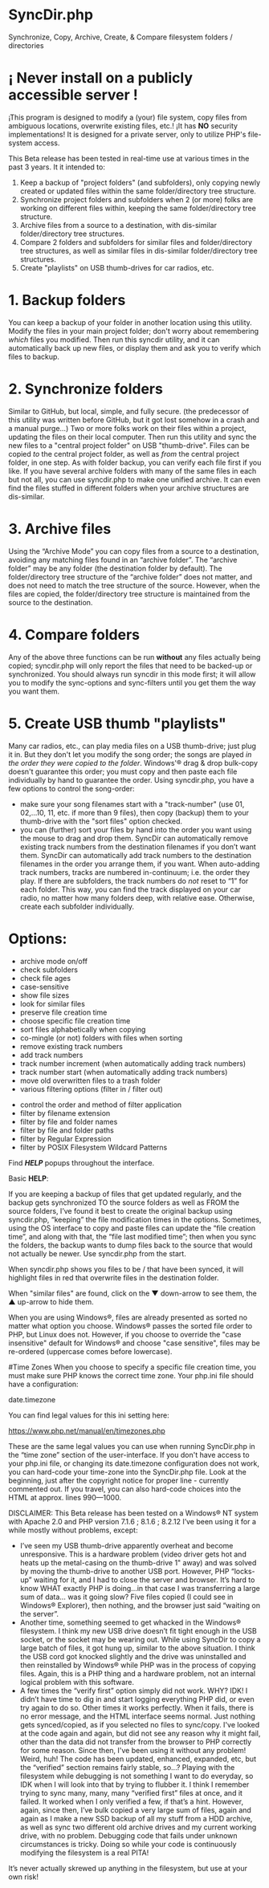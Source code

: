 # SyncDir.php
Synchronize, Copy, Archive, Create, &amp; Compare filesystem folders / directories

# ¡ **Never** install on a publicly accessible server !
¡This program is designed to modify a (your) file system, copy files from ambiguous locations, overwrite existing files, etc.!
¡It has **NO** security implementations!
It is designed for a private server, only to utilize PHP's file-system access.

This Beta release has been tested in real-time use at various times in the past 3 years.
It it intended to:
1. Keep a backup of "project folders" (and subfolders), only copying newly created or updated files within the same folder/directory tree structure.
2. Synchronize project folders and subfolders when 2 (or more) folks are working on different files within, keeping the same folder/directory tree structure.
3. Archive files from a source to a destination, with dis-similar folder/directory tree structures.
4. Compare 2 folders and subfolders for similar files and folder/directory tree structures,
		as well as similar files in dis-similar folder/directory tree structures.
5. Create "playlists" on USB thumb-drives for car radios, etc.

# 1. Backup folders
You can keep a backup of your folder in another location using this utility.
Modify the files in your main project folder; don't worry about remembering *which* files you modified.
Then run this syncdir utility, and it can automatically back up new files, or display them and ask you to verify which files to backup.

# 2. Synchronize folders
Similar to GitHub, but local, simple, and fully secure.
(the predecessor of this utility was written before GitHub, but it got lost somehow in a crash and a manual purge…)
Two or more folks work on their files within a project, updating the files on their local computer.
Then run this utility and sync the new files to a "central project folder" on USB "thumb-drive".
Files can be copied *to* the central project folder, as well as *from* the central project folder, in one step.
As with folder backup, you can verify each file first if you like.
If you have several archive folders with many of the same files in each but not all,
you can use syncdir.php to make one unified archive.
It can even find the files stuffed in different folders when your archive structures are dis-similar.

# 3. Archive files
Using the “Archive Mode” you can copy files from a source to a destination, avoiding any matching files found in an “archive folder”.
The “archive folder” may be any folder (the destination folder by default).
The folder/directory tree structure of the “archive folder” does not matter, and does not need to match the tree structure of the source.
However, when the files are copied, the folder/directory tree structure is maintained from the source to the destination.

# 4. Compare folders
Any of the above three functions can be run **without** any files actually being copied;
syncdir.php will only report the files that need to be backed-up or synchronized.
You should always run syncdir in this mode first;
it will allow you to modify the sync-options and sync-filters until you get them the way you want them.

# 5. Create USB thumb "playlists"
Many car radios, etc., can play media files on a USB thumb-drive; just plug it in.
But they don't let you modify the song order; the songs are played *in the order they were copied to the folder*.
Windows'® drag & drop bulk-copy doesn't guarantee this order; you must copy and then paste each file individually by hand to guarantee the order.
Using syncdir.php, you have a few options to control the song-order:
- make sure your song filenames start with a "track-number" (use 01, 02,...10, 11, etc. if more than 9 files),
then copy (backup) them to your thumb-drive with the "sort files" option checked.
- you can (further) sort your files by hand into the order you want using the mouse to drag and drop them.
SyncDir can automatically remove existing track numbers from the destination filenames if you don’t want them.
SyncDir can automatically add track numbers to the destination filenames in the order you arrange them, if you want.
When auto-adding track numbers, tracks are numbered in-continuum; i.e. the order they play.
If there are subfolders, the track numbers do *not* reset to “1” for each folder.
This way, you can find the track displayed on your car radio, no matter how many folders deep, with relative ease.
Otherwise, create each subfolder individually.

# Options:
- archive mode on/off
- check subfolders
- check file ages
- case-sensitive
- show file sizes
- look for similar files
- preserve file creation time
- choose specific file creation time
- sort files alphabetically when copying
- co-mingle (or not) folders with files when sorting
- remove existing track numbers
- add track numbers
- track number increment (when automatically adding track numbers)
- track number start (when automatically adding track numbers)
- move old overwritten files to a trash folder
- various filtering options (filter in / filter out)
* control the order and method of filter application
* filter by filename extension
* filter by file and folder names
* filter by file and folder paths
* filter by Regular Expression
* filter by POSIX Filesystem Wildcard Patterns

Find ***HELP*** popups throughout the interface.

Basic **HELP**:

If you are keeping a backup of files that get updated regularly, and the backup gets synchronized TO the source folders as well as FROM the source folders,
I’ve found it best to create the original backup using syncdir.php, “keeping” the file modification times in the options.
Sometimes, using the OS interface to copy and paste files can update the “file creation time”, and along with that, the “file last modified time”;
then when you sync the folders, the backup wants to dump files back to the source that would not actually be newer.
Use syncdir.php from the start.

When syncdir.php shows you files to be / that have been synced, it will highlight files in red that overwrite files in the destination folder.

When "similar files" are found, click on the ▼ down-arrow to see them, the ▲ up-arrow to hide them.

When you are using Windows®, files are already presented as sorted no matter what option you choose.
Windows® passes the sorted file order to PHP, but Linux does not.
However, if you choose to override the "case insensitive" default for Windows® and choose "case sensitive",
files may be re-ordered (uppercase comes before lowercase).

#Time Zones
When you choose to specify a specific file creation time, you must make sure PHP knows the correct time zone.
Your php.ini file should have a configuration:

date.timezone

You can find legal values for this ini setting here:

https://www.php.net/manual/en/timezones.php

These are the same legal values you can use when running SyncDir.php in the “time zone” section of the user-interface.
If you don't have access to your php.ini file, or changing its date.timezone configuration does not work,
you can hard-code your time-zone into the SyncDir.php file.
Look at the beginning, just after the copyright notice for proper line - currently commented out.
If you travel, you can also hard-code choices into the HTML at approx. lines 990—1000.


DISCLAIMER:
This Beta release has been tested on a Windows® NT system with Apache 2.0 and PHP version 7.1.6 ; 8.1.6 ; 8.2.12
I’ve been using it for a while mostly without problems, except:
* I’ve seen my USB thumb-drive apparently overheat and become unresponsive.
 This is a hardware problem (video driver gets hot and heats up the metal-casing on the thumb-drive 1" away)
 and was solved by moving the thumb-drive to another USB port.
 However, PHP “locks-up” waiting for it, and I had to close the server and browser.
 It’s hard to know WHAT exactly PHP is doing…in that case I was transferring a large sum of data…
 was it going slow?  Five files copied (I could see in Windows® Explorer), then nothing,
 and the browser just said “waiting on the server”.
* Another time, something seemed to get whacked in the Windows® filesystem.
 I think my new USB drive doesn’t fit tight enough in the USB socket, or the socket may be wearing out.
 While using SyncDir to copy a large batch of files, it got hung up, similar to the above situation.
 I think the USB cord got knocked slightly and the drive was uninstalled and then reinstalled by Windows®
 while PHP was in the process of copying files.
 Again, this is a PHP thing and a hardware problem, not an internal logical problem with this software.
* A few times the “verify first” option simply did not work.  WHY?  IDK!
 I didn’t have time to dig in and start logging everything PHP did, or even try again to do so.
 Other times it works perfectly.  When it fails, there is no error message,
 and the HTML interface seems normal.
 Just nothing gets synced/copied, as if you selected no files to sync/copy.
 I've looked at the code again and again, but did not see any reason why it might fail,
 other than the data did not transfer from the browser to PHP correctly for some reason.
 Since then, I've been using it without any problem!  Weird, huh!
 The code has been updated, enhanced, expanded, etc, but the “verified” section remains fairly stable, so...?
 Playing with the filesystem while debugging is not something I want to do everyday,
 so IDK when I will look into that by trying to flubber it.
 I think I remember trying to sync many, many, many “verified first” files at once, and it failed.
 It worked when I only verified a few, if that’s a hint.
 However, again, since then, I’ve bulk copied a very large sum of files,
 again and again as I make a new SSD backup of all my stuff from a HDD archive,
 as well as sync two different old archive drives and my current working drive, with no problem.
 Debugging code that fails under unknown circumstances is tricky.
 Doing so while your code is continuously modifying the filesystem is a real PITA!

It’s never actually skrewed up anything in the filesystem, but use at your own risk!
